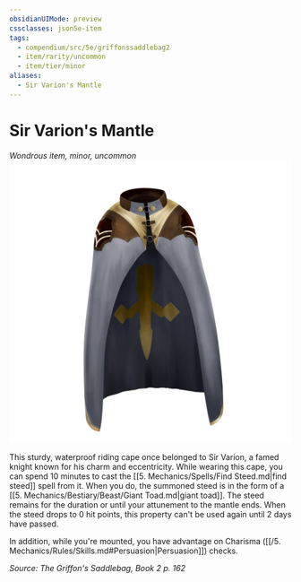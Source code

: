 ```yaml
---
obsidianUIMode: preview
cssclasses: json5e-item
tags:
  - compendium/src/5e/griffonssaddlebag2
  - item/rarity/uncommon
  - item/tier/minor
aliases:
  - Sir Varion's Mantle
---
```

# Sir Varion's Mantle
*Wondrous item, minor, uncommon*  
![](https://raw.githubusercontent.com/TheGiddyLimit/homebrew-img/main/img/GriffonsSaddlebag2/Items/Sir-Varions-Mantle.webp#right)  


This sturdy, waterproof riding cape once belonged to Sir Varion, a famed knight known for his charm and eccentricity. While wearing this cape, you can spend 10 minutes to cast the [[5. Mechanics/Spells/Find Steed.md\|find steed]] spell from it. When you do, the summoned steed is in the form of a [[5. Mechanics/Bestiary/Beast/Giant Toad.md\|giant toad]]. The steed remains for the duration or until your attunement to the mantle ends. When the steed drops to 0 hit points, this property can't be used again until 2 days have passed.

In addition, while you're mounted, you have advantage on Charisma ([[/5. Mechanics/Rules/Skills.md#Persuasion\|Persuasion]]) checks.

*Source: The Griffon's Saddlebag, Book 2 p. 162*
